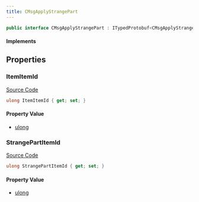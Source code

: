 ```yaml
---
title: CMsgApplyStrangePart
---
```


```csharp
public interface CMsgApplyStrangePart : ITypedProtobuf<CMsgApplyStrangePart>, INativeHandle
```

#### Implements

## Properties

### ItemItemId

[Source Code](https://github.com/swiftly-solution/swiftlys2/blob/beta/managed/src/SwiftlyS2.Generated/Protobufs/Interfaces/CMsgApplyStrangePart.cs#L16)

```csharp
ulong ItemItemId { get; set; }
```

#### Property Value

- [ulong](https://learn.microsoft.com/dotnet/api/system.uint64)

### StrangePartItemId

[Source Code](https://github.com/swiftly-solution/swiftlys2/blob/beta/managed/src/SwiftlyS2.Generated/Protobufs/Interfaces/CMsgApplyStrangePart.cs#L13)

```csharp
ulong StrangePartItemId { get; set; }
```

#### Property Value

- [ulong](https://learn.microsoft.com/dotnet/api/system.uint64)


